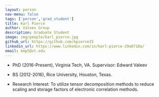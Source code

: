 ```yaml
---
layout: person
nav-menu: false
tags: ['person','grad_student']
title: Karl Pierce
author: Valeev Group
description: Graduate Student
image: img/people/karl_pierce.jpg
github_url: https://github.com/kpierce15
linkedin_url: https://www.linkedin.com/in/karl-pierce-29a0718a/
email: kmp5@vt.edu
---
```

- PhD (2016-Present), Virginia Tech, VA. Supervisor: Edward Valeev
- BS (2012-2016), Rice University, Houston, Texas.


- Research Interest:
  To utilize tensor decomposition methods to reduce scaling and storage
  factors of electronic correlation methods.

